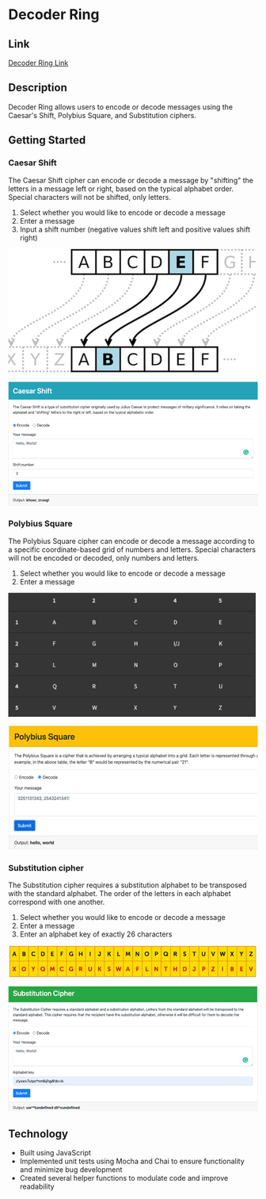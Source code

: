 # Decoder Ring

## Link

[Decoder Ring Link](https://meleciosilva.github.io/project-decoder-ring)

## Description

Decoder Ring allows users to encode or decode messages using the Caesar's Shift, Polybius Square, and Substitution ciphers.

## Getting Started

### Caesar Shift

The Caesar Shift cipher can encode or decode a message by "shifting" the letters in a message left or right, based on the typical alphabet order. Special characters will not be shifted, only letters.

1. Select whether you would like to encode or decode a message
2. Enter a message
3. Input a shift number (negative values shift left and positive values shift right)

![Caesar Shift](./images/caesar-shift.png)

![Caesar Cipher](./images/caesar.png)

### Polybius Square

The Polybius Square cipher can encode or decode a message according to a specific coordinate-based grid of numbers and letters. Special characters will not be encoded or decoded, only numbers and letters.

1. Select whether you would like to encode or decode a message
2. Enter a message

![Polybius Square Grid](./images/polybius-grid.png)

![Polybius Square Cipher](./images/polybius.png)

### Substitution cipher

The Substitution cipher requires a substitution alphabet to be transposed with the standard alphabet. The order of the letters in each alphabet correspond with one another.

1. Select whether you would like to encode or decode a message
2. Enter a message
3. Enter an alphabet key of exactly 26 characters

![Substitution](./images/substitution-cipher.png)

![Substitution Cipher](./images/substitution.png)

## Technology

- Built using JavaScript
- Implemented unit tests using Mocha and Chai to ensure functionality and minimize bug development
- Created several helper functions to modulate code and improve readability
